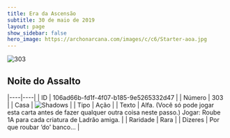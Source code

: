 ```yaml
---
title: Era da Ascensão
subtitle: 30 de maio de 2019
layout: page
show_sidebar: false
hero_image: https://archonarcana.com/images/c/c6/Starter-aoa.jpg
---
```


![303](https://cdn.keyforgegame.com/media/card_front/pt/435_303_X8CXFX7VJ85V_pt.png)

## Noite do Assalto

|----|----|
| ID | 106ad66b-fd1f-4f07-b185-9e5265332d47 |
| Número | 303 |
| Casa | ![Shadows](https://archonarcana.com/images/thumb/e/ee/Shadows.png/22px-Shadows.png "Sombras") |
| Tipo | Ação |
| Texto | Alfa. (Você só pode jogar esta carta antes de fazer qualquer outra coisa neste passo.) Jogar: Roube 1A para cada criatura de Ladrão amiga. |
| Raridade | Rara |
| Dizeres | Por que roubar ‘do’ banco… |
